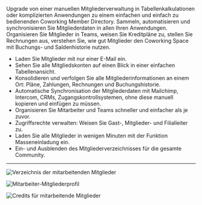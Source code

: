 Upgrade von einer manuellen Mitgliederverwaltung in Tabellenkalkulationen oder komplizierten Anwendungen zu einem einfachen und einfach zu bedienenden Coworking Member Directory. Sammeln, automatisieren und synchronisieren Sie Mitgliederdaten in allen Ihren Anwendungen. Organisieren Sie Mitglieder in Teams, weisen Sie Kreditpläne zu, stellen Sie Rechnungen aus, verstehen Sie, wie gut Mitglieder den Coworking Space mit Buchungs- und Saldenhistorie nutzen.

- Laden Sie Mitglieder mit nur einer E-Mail ein. 
- Sehen Sie alle Mitgliedskonten auf einen Blick in einer einfachen Tabellenansicht.
- Konsolidieren und verfolgen Sie alle Mitgliederinformationen an einem Ort: Pläne, Zahlungen, Rechnungen und Buchungshistorie.
- Automatische Synchronisation der Mitgliederdaten mit Mailchimp, Intercom, CRMs, Zugangskontrollsystemen, ohne diese manuell kopieren und einfügen zu müssen.
- Organisieren Sie Mitarbeiter und Teams schneller und einfacher als je zuvor.
- Zugriffsrechte verwalten: Weisen Sie Gast-, Mitglieder- und Filialleiter zu.
- Laden Sie alle Mitglieder in wenigen Minuten mit der Funktion Masseneinladung ein.
- Ein- und Ausblenden des Mitgliederverzeichnisses für die gesamte Community.

---

![Verzeichnis der mitarbeitenden Mitglieder](https://s3.ap-northeast-2.amazonaws.com/marketing.feature.andcards.com/directory-members.jpg|height=1080,width=1920)


![Mitarbeiter-Mitgliederprofil](https://s3.ap-northeast-2.amazonaws.com/marketing.feature.andcards.com/directory-profile.jpg|height=1080,width=1920)


![Credits für mitarbeitende Mitglieder](https://s3.ap-northeast-2.amazonaws.com/marketing.feature.andcards.com/directory-credits.jpg|height=1080,width=1920)
